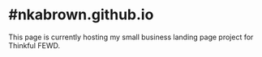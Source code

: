 #nkabrown.github.io
==================

This page is currently hosting my small business landing page project for Thinkful FEWD.
